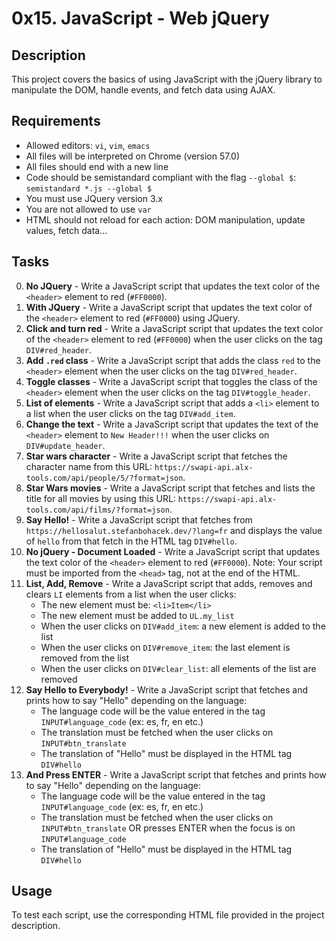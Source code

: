 # 0x15. JavaScript - Web jQuery

## Description

This project covers the basics of using JavaScript with the jQuery library to manipulate the DOM, handle events, and fetch data using AJAX.

## Requirements

- Allowed editors: `vi`, `vim`, `emacs`
- All files will be interpreted on Chrome (version 57.0)
- All files should end with a new line
- Code should be semistandard compliant with the flag `--global $`: `semistandard *.js --global $`
- You must use JQuery version 3.x
- You are not allowed to use `var`
- HTML should not reload for each action: DOM manipulation, update values, fetch data...

## Tasks

0. **No JQuery** - Write a JavaScript script that updates the text color of the `<header>` element to red (`#FF0000`).
1. **With JQuery** - Write a JavaScript script that updates the text color of the `<header>` element to red (`#FF0000`) using JQuery.
2. **Click and turn red** - Write a JavaScript script that updates the text color of the `<header>` element to red (`#FF0000`) when the user clicks on the tag `DIV#red_header`.
3. **Add `.red` class** - Write a JavaScript script that adds the class `red` to the `<header>` element when the user clicks on the tag `DIV#red_header`.
4. **Toggle classes** - Write a JavaScript script that toggles the class of the `<header>` element when the user clicks on the tag `DIV#toggle_header`.
5. **List of elements** - Write a JavaScript script that adds a `<li>` element to a list when the user clicks on the tag `DIV#add_item`.
6. **Change the text** - Write a JavaScript script that updates the text of the `<header>` element to `New Header!!!` when the user clicks on `DIV#update_header`.
7. **Star wars character** - Write a JavaScript script that fetches the character name from this URL: `https://swapi-api.alx-tools.com/api/people/5/?format=json`.
8. **Star Wars movies** - Write a JavaScript script that fetches and lists the title for all movies by using this URL: `https://swapi-api.alx-tools.com/api/films/?format=json`.
9. **Say Hello!** - Write a JavaScript script that fetches from `https://hellosalut.stefanbohacek.dev/?lang=fr` and displays the value of `hello` from that fetch in the HTML tag `DIV#hello`.
10. **No jQuery - Document Loaded** - Write a JavaScript script that updates the text color of the `<header>` element to red (`#FF0000`). Note: Your script must be imported from the `<head>` tag, not at the end of the HTML.
11. **List, Add, Remove** - Write a JavaScript script that adds, removes and clears `LI` elements from a list when the user clicks:
    - The new element must be: `<li>Item</li>`
    - The new element must be added to `UL.my_list`
    - When the user clicks on `DIV#add_item`: a new element is added to the list
    - When the user clicks on `DIV#remove_item`: the last element is removed from the list
    - When the user clicks on `DIV#clear_list`: all elements of the list are removed
12. **Say Hello to Everybody!** - Write a JavaScript script that fetches and prints how to say "Hello" depending on the language:
    - The language code will be the value entered in the tag `INPUT#language_code` (ex: es, fr, en etc.)
    - The translation must be fetched when the user clicks on `INPUT#btn_translate`
    - The translation of "Hello" must be displayed in the HTML tag `DIV#hello`
13. **And Press ENTER** - Write a JavaScript script that fetches and prints how to say "Hello" depending on the language:
    - The language code will be the value entered in the tag `INPUT#language_code` (ex: es, fr, en etc.)
    - The translation must be fetched when the user clicks on `INPUT#btn_translate` OR presses ENTER when the focus is on `INPUT#language_code`
    - The translation of "Hello" must be displayed in the HTML tag `DIV#hello`

## Usage

To test each script, use the corresponding HTML file provided in the project description.
